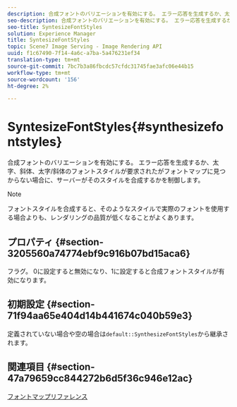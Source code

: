 ```yaml
---
description: 合成フォントのバリエーションを有効にする。 エラー応答を生成するか、太字、斜体、太字/斜体のフォントスタイルが要求されたがフォントマップに見つからない場合に、サーバーがそのスタイルを合成するかを制御します。
seo-description: 合成フォントのバリエーションを有効にする。 エラー応答を生成するか、太字、斜体、太字/斜体のフォントスタイルが要求されたがフォントマップに見つからない場合に、サーバーがそのスタイルを合成するかを制御します。
seo-title: SyntesizeFontStyles
solution: Experience Manager
title: SyntesizeFontStyles
topic: Scene7 Image Serving - Image Rendering API
uuid: f1c67490-7f14-4a6c-a7ba-5a476231ef34
translation-type: tm+mt
source-git-commit: 7bc7b3a86fbcdc57cfdc31745fae3afc06e44b15
workflow-type: tm+mt
source-wordcount: '156'
ht-degree: 2%

---
```



# SyntesizeFontStyles{#synthesizefontstyles}

合成フォントのバリエーションを有効にする。 エラー応答を生成するか、太字、斜体、太字/斜体のフォントスタイルが要求されたがフォントマップに見つからない場合に、サーバーがそのスタイルを合成するかを制御します。

>[!NOTE]
>
>フォントスタイルを合成すると、そのようなスタイルで実際のフォントを使用する場合よりも、レンダリングの品質が低くなることがよくあります。

## プロパティ {#section-3205560a74774ebf9c916b07bd15aca6}

フラグ。 0に設定すると無効になり、1に設定すると合成フォントスタイルが有効になります。

## 初期設定 {#section-71f94aa65e404d14b441674c040b59e3}

定義されていない場合や空の場合は`default::SynthesizeFontStyles`から継承されます。

## 関連項目 {#section-47a79659cc844272b6d5f36c946e12ac}

[フォントマップリファレンス](../../../../../is-api/image-catalog/image-serving-api-ref/c-image-catalog-reference/c-font-map-reference/c-font-map-reference.md#concept-f81f319d03c646c5a8ef87b3277dd37d)
